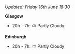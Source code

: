 *Updated: Friday 16th June 18:30*

**Glasgow**

* 20h - 7h: :partly_sunny: Partly Cloudy

**Edinburgh**

* 20h - 7h: :partly_sunny: Partly Cloudy

